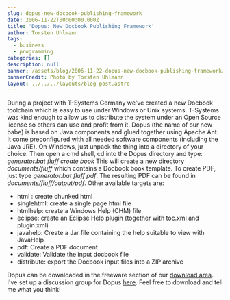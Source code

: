 ```yaml
---
slug: dopus-new-docbook-publishing-framework
date: 2006-11-22T00:00:00.000Z
title: 'Dopus: New Docbook Publishing Framework'
author: Torsten Uhlmann
tags:
  - business
  - programming
categories: []
description: null
banner: /assets/blog/2006-11-22-dopus-new-docbook-publishing-framework/banner.jpg
bannerCredit: Photo by Torsten Uhlmann
layout: ../../../layouts/blog-post.astro
---
```


During a project with T-Systems Germany we've created a new Docbook toolchain which is easy to use under Windows or Unix systems. T-Systems was kind enough to allow us to distribute the system under an Open Source license so others can use and profit from it. Dopus (the name of our new babe) is based on Java components and glued together using Apache Ant. It come preconfigured with all needed software components (including the Java JRE). On Windows, just unpack the thing into a directory of your choice. Then open a cmd shell, cd into the Dopus directory and type: *generator.bat fluff create book* This will create a new directory *documents/fluff* which contains a Docbook book template. To create PDF, just type *generator.bat fluff pdf*. The resulting PDF can be found in *documents/fluff/output/pdf*. Other available targets are:

-   html : create chunked html
-   singlehtml: create a single page html file
-   htmlhelp: create a Windows Help (CHM) file
-   eclipse: create an Eclipse Help plugin (together with toc.xml and plugin.xml)
-   javahelp: Create a Jar file containing the help suitable to view with JavaHelp
-   pdf: Create a PDF document
-   validate: Validate the input docbook file
-   distribute: export the Docbook input files into a ZIP archive

Dopus can be downloaded in the freeware section of our [download area](http://cms.agynamix.de/downloads/index.php). I've set up a discussion group for Dopus [here](http://issues.agynamix.de/default.php?dopus). Feel free to download and tell me what you think!

